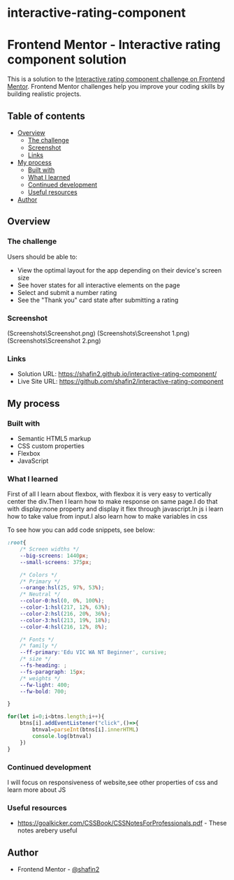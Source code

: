 # interactive-rating-component
# Frontend Mentor - Interactive rating component solution

This is a solution to the [Interactive rating component challenge on Frontend Mentor](https://www.frontendmentor.io/challenges/interactive-rating-component-koxpeBUmI). Frontend Mentor challenges help you improve your coding skills by building realistic projects. 

## Table of contents

- [Overview](#overview)
  - [The challenge](#the-challenge)
  - [Screenshot](#screenshot)
  - [Links](#links)
- [My process](#my-process)
  - [Built with](#built-with)
  - [What I learned](#what-i-learned)
  - [Continued development](#continued-development)
  - [Useful resources](#useful-resources)
- [Author](#author)


## Overview

### The challenge

Users should be able to:

- View the optimal layout for the app depending on their device's screen size
- See hover states for all interactive elements on the page
- Select and submit a number rating
- See the "Thank you" card state after submitting a rating

### Screenshot

(Screenshots\Screenshot.png)
(Screenshots\Screenshot 1.png)
(Screenshots\Screenshot 2.png)

### Links

- Solution URL: https://shafin2.github.io/interactive-rating-component/
- Live Site URL: https://github.com/shafin2/interactive-rating-component

## My process

### Built with

- Semantic HTML5 markup
- CSS custom properties
- Flexbox
- JavaScript


### What I learned

First of all I learn about flexbox, with flexbox it is very easy to vertically center the div.Then I learn how to make response on same page.I do that with display:none property and display it flex through javascript.In js i learn how to take value from input.I also learn how to make variables in css

To see how you can add code snippets, see below:

```css
:root{
    /* Screen widths */
    --big-screens: 1440px;
    --small-screens: 375px;

    /* Colors */
    /* Primary */
    --orange:hsl(25, 97%, 53%);
    /* Neutral */
    --color-0:hsl(0, 0%, 100%);
    --color-1:hsl(217, 12%, 63%);
    --color-2:hsl(216, 20%, 36%);
    --color-3:hsl(213, 19%, 18%);
    --color-4:hsl(216, 12%, 8%); 

    /* Fonts */
    /* family */
    --ff-primary:'Edu VIC WA NT Beginner', cursive;
    /* size */  
    --fs-heading: ;
    --fs-paragraph: 15px;
    /* weights */
    --fw-light: 400;
    --fw-bold: 700;

}
```
```js
for(let i=0;i<btns.length;i++){
    btns[i].addEventListener("click",()=>{
        btnval=parseInt(btns[i].innerHTML)
        console.log(btnval)
    })
}
```


### Continued development

I will focus on responsiveness of website,see other properties of css and learn more about JS


### Useful resources

- https://goalkicker.com/CSSBook/CSSNotesForProfessionals.pdf - These notes arebery useful

## Author

- Frontend Mentor - [@shafin2](https://www.frontendmentor.io/profile/shafin2)


